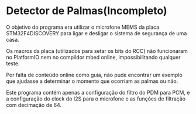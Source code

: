 # Detector de Palmas(Incompleto)
  O objetivo do programa era utilizar o microfone MEMS da placa STM32F4DISCOVERY para ligar e desligar o sistema de segurança de uma casa.
  
  Os macros da placa (utilizados para setar os bits do RCC) não funcionaram no PlatformIO nem no compildor mbed online, impossibilitando qualquer teste.
  
  Por falta de conteúdo online como guia, não pude encontrar um exemplo que ajudasse a determinar o momento que ocorriam as palmas ou não. 
  
  Este programa contém apenas a configuração do filtro do PDM para PCM, e a configuração do clock do I2S para o microfone e as funções de filtração com decimação de 64.
  
